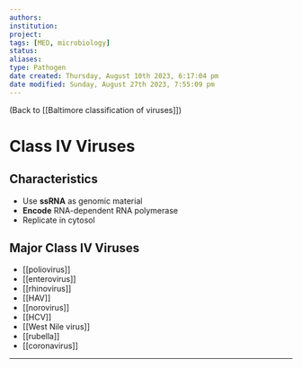```yaml
---
authors: 
institution: 
project: 
tags: [MED, microbiology]
status: 
aliases: 
type: Pathogen
date created: Thursday, August 10th 2023, 6:17:04 pm
date modified: Sunday, August 27th 2023, 7:55:09 pm
---
```


(Back to [[Baltimore classification of viruses]])

# Class IV Viruses

## Characteristics
- Use **ssRNA** as genomic material
- **Encode** RNA-dependent RNA polymerase
- Replicate in cytosol

## Major Class IV Viruses
- [[poliovirus]]
- [[enterovirus]]
- [[rhinovirus]]
- [[HAV]]
- [[norovirus]]
- [[HCV]]
- [[West Nile virus]]
- [[rubella]]
- [[coronavirus]]


---
